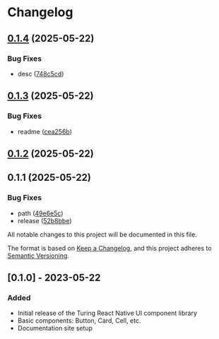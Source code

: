 # Changelog

## [0.1.4](https://github.com/beruro/turing-frontend/compare/v0.1.3...v0.1.4) (2025-05-22)

### Bug Fixes

- desc ([748c5cd](https://github.com/beruro/turing-frontend/commit/748c5cdcbe0cb2caaa58de1aab8a132a011a710c))

## [0.1.3](https://github.com/beruro/turing-frontend/compare/v0.1.2...v0.1.3) (2025-05-22)

### Bug Fixes

- readme ([cea256b](https://github.com/beruro/turing-frontend/commit/cea256baaf6f0548c75e9336becbc69fb603883e))

## [0.1.2](https://github.com/beruro/turing-frontend/compare/v0.1.1...v0.1.2) (2025-05-22)

## 0.1.1 (2025-05-22)

### Bug Fixes

- path ([49e6e5c](https://github.com/beruro/turing-frontend/commit/49e6e5c91b2113e15e74c858b10370d7517d98cf))
- release ([52b8bbe](https://github.com/beruro/turing-frontend/commit/52b8bbe2f55efcd6e4f11bd09aee3c02d894b69b))

All notable changes to this project will be documented in this file.

The format is based on [Keep a Changelog](https://keepachangelog.com/en/1.0.0/),
and this project adheres to [Semantic Versioning](https://semver.org/spec/v2.0.0.html).

## [0.1.0] - 2023-05-22

### Added

- Initial release of the Turing React Native UI component library
- Basic components: Button, Card, Cell, etc.
- Documentation site setup

